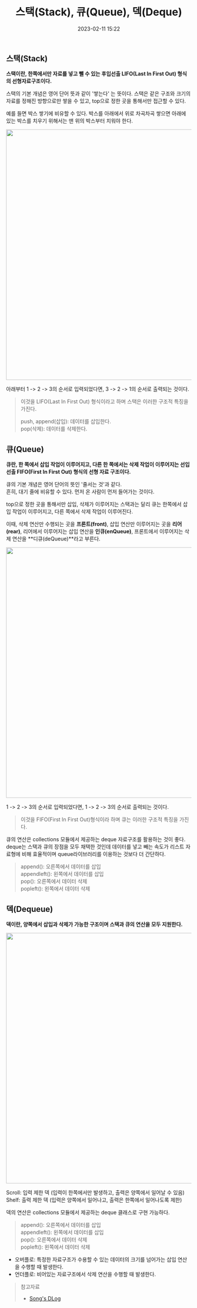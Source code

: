 ﻿---
title: 스택(Stack), 큐(Queue), 덱(Deque)
date: 2023-02-11 15:22
categories: [Algorithm]
tags: [Algorithm, 알고리즘, 스택(Stack), 큐(Queue), 덱(Deque)]
sitemap:
  changefreq: daily
  priority: 1.0
---

## 스택(Stack)

**스택이란, 한쪽에서만 자료를 넣고 뺄 수 있는 후입선출 LIFO(Last In First Out) 형식의 선형자료구조이다.**

스택의 기본 개념은 영어 단어 뜻과 같이 '쌓는다' 는 뜻이다. 스택은 같은 구조와 크기의 자료를 정해진 방향으로만 쌓을 수 있고, top으로 정한 곳을 통해서만 접근할 수 있다.

예를 들면 박스 쌓기에 비유할 수 있다. 박스를 아래에서 위로 차곡차곡 쌓으면 아래에 있는 박스를 치우기 위해서는 맨 위의 박스부터 치워야 한다.

<img width="681" src="https://velog.velcdn.com/images%2Ffalling_star3%2Fpost%2F79f0c606-6710-4452-a82c-b0e2abbf4b1a%2F%EC%BA%A1%EC%B2%98.JPG" >

아래부터 1 -> 2 -> 3의 순서로 입력되었다면, 3 -> 2 -> 1의 순서로 출력되는 것이다.

> 이것을 LIFO(Last In First Out) 형식이라고 하며 스택은 이러한 구조적 특징을 가진다.
>
> push, append(삽입): 데이터를 삽입한다.<br>
> pop(삭제): 데이터를 삭제한다.

## 큐(Queue)

**큐란, 한 쪽에서 삽입 작업이 이루어지고, 다른 한 쪽에서는 삭제 작업이 이루어지는 선입선출 FIFO(First In First Out) 형식의 선형 자료 구조이다.**

큐의 기본 개념은 영어 단어의 뜻인 '줄서는 것'과 같다.  
흔히, 대기 줄에 비유할 수 있다. 먼저 온 사람이 먼저 들어가는 것이다.

top으로 정한 곳을 통해서만 삽입, 삭제가 이루어지는 스택과는 달리 큐는 한쪽에서 삽입 작업이 이루어지고, 다른 쪽에서 삭제 작업이 이루어진다.

이때, 삭제 연산만 수행되는 곳을 **프론트(front)**, 삽입 연산만 이루어지는 곳을 **리어(rear)**, 리어에서 이루어지는 삽입 연산을 **인큐(enQueue)**, 프론트에서 이루어지는 삭제 연산을 **디큐(deQueue)**라고 부른다.

<img width="681" src="https://velog.velcdn.com/images%2Ffalling_star3%2Fpost%2F306aab5f-b742-4687-8d53-ab5a45b24c24%2F241.JPG" >

1 -> 2 -> 3의 순서로 입력되었다면, 1 -> 2 -> 3의 순서로 출력되는 것이다.

> 이것을 FIFO(First In First Out)형식이라 하며 큐는 이러한 구조적 특징을 가진다.

큐의 연산은 collections 모듈에서 제공하는 deque 자료구조를 활용하는 것이 좋다. deque는 스택과 큐의 장점을 모두 채택한 것인데 데이터를 넣고 빼는 속도가 리스트 자료형에 비해 효율적이며 queue라이브러리를 이용하는 것보다 더 간단하다.

> append(): 오른쪽에서 데이터를 삽입<br>
> appendleft(): 왼쪽에서 데이터를 삽입<br>
> pop(): 오른쪽에서 데이터 삭제<br>
> popleft(): 왼쪽에서 데이터 삭제

## 덱(Dequeue)

**덱이란, 양쪽에서 삽입과 삭제가 가능한 구조이며 스택과 큐의 연산을 모두 지원한다.**

<img width="681" src="https://velog.velcdn.com/images%2Ffalling_star3%2Fpost%2F10df11e7-f1b7-4e8d-ae57-7224ab2af1fa%2F2.JPG">

Scroll: 입력 제한 덱 (입력이 한쪽에서만 발생하고, 출력은 양쪽에서 일어날 수 있음)  
Shelf: 출력 제한 덱 (입력은 양쪽에서 일어나고, 출력은 한쪽에서 일어나도록 제한)

덱의 연산은 collections 모듈에서 제공하는 deque 클래스로 구현 가능하다.

> append(): 오른쪽에서 데이터를 삽입<br>
> appendleft(): 왼쪽에서 데이터를 삽입<br>
> pop(): 오른쪽에서 데이터 삭제<br>
> popleft(): 왼쪽에서 데이터 삭제

- 오버플로: 특정한 자료구조가 수용할 수 있는 데이터의 크기를 넘어가는 삽입 연산을 수행할 때 발생한다.<br>
- 언더플로: 비어있는 자료구조에서 삭제 연산을 수행할 때 발생한다.

> 참고자료
>
> - [Song's DLog](https://velog.io/@falling_star3/%EC%9E%90%EB%A3%8C%EA%B5%AC%EC%A1%B0-%EC%8A%A4%ED%83%9DStack%ED%81%90Queue%EB%8D%B1Deque)
